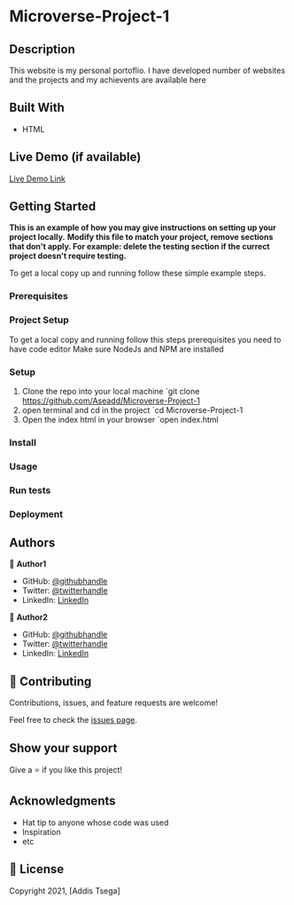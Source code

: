 # Microverse-Project-1

## Description

This website is my personal portoflio. I have developed number of websites and the projects and my achievents are available here

## Built With

- HTML

## Live Demo (if available)

[Live Demo Link](https://livedemo.com)

## Getting Started

**This is an example of how you may give instructions on setting up your project locally.**
**Modify this file to match your project, remove sections that don't apply. For example: delete the testing section if the currect project doesn't require testing.**

To get a local copy up and running follow these simple example steps.

### Prerequisites

### Project Setup

To get a local copy and running follow this steps
prerequisites
you need to have code editor
Make sure NodeJs and NPM are installed

### Setup

1.  Clone the repo into your local machine
    `git clone https://github.com/Aseadd/Microverse-Project-1
2.  open terminal and cd in the project
    `cd Microverse-Project-1
3.  Open the index html in your browser
    `open index.html

### Install

### Usage

### Run tests

### Deployment

## Authors

👤 **Author1**

- GitHub: [@githubhandle](https://github.com/Aseadd)
- Twitter: [@twitterhandle](https://twitter.com/adaTsega)
- LinkedIn: [LinkedIn](https://linkedin.com/in/addistsega)

👤 **Author2**

- GitHub: [@githubhandle](https://github.com/Aseadd)
- Twitter: [@twitterhandle](https://twitter.com/adaTsega)
- LinkedIn: [LinkedIn](https://linkedin.com/in/addistsega)

## 🤝 Contributing

Contributions, issues, and feature requests are welcome!

Feel free to check the [issues page](../../issues/).

## Show your support

Give a ⭐️ if you like this project!

## Acknowledgments

- Hat tip to anyone whose code was used
- Inspiration
- etc

## 📝 License

Copyright 2021, [Addis Tsega]
